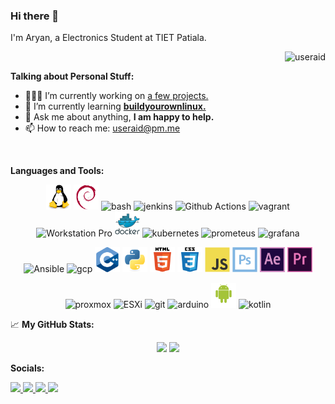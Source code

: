 ### Hi there 👋
I'm Aryan, a Electronics Student at TIET Patiala. <p align="right"> <img src="https://komarev.com/ghpvc/?username=useraid&label=Profile%20views&color=0e75b6&style=flat" alt="useraid" /> </p>

**Talking about Personal Stuff:**

- 👨🏻‍💻 I’m currently working on [a few projects.](https://useraid.github.io/UseraidResources/resources/currentProjects.html)
- 🚀 I’m currently learning **[buildyourownlinux.](http://www.buildyourownlinux.com/)**
- 💬 Ask me about anything, **I am happy to help.**
- 📫 How to reach me: useraid@pm.me

</br>


**Languages and Tools:**

<p align="center"> 
  <img src="https://raw.githubusercontent.com/devicons/devicon/master/icons/linux/linux-original.svg" alt="linux" width="40" height="40"/>
  <img src="https://raw.githubusercontent.com/devicons/devicon/master/icons/debian/debian-original.svg" alt="debian" width="40" height="40"/>
  <img src="https://www.vectorlogo.zone/logos/gnu_bash/gnu_bash-icon.svg" alt="bash" width="40" height="40"/> 
  <img src="https://www.vectorlogo.zone/logos/jenkins/jenkins-icon.svg" alt="jenkins" width="40" height="40"/>
  <img src="https://user-images.githubusercontent.com/93074700/187683327-cddc2c2b-2c39-4445-9852-5dcb10954a39.png" alt="Github Actions" width="40" height="40"/> 
  <img src="https://www.vectorlogo.zone/logos/vagrantup/vagrantup-icon.svg" alt="vagrant" width="40" height="40"/>
  <img src="https://icons.iconarchive.com/icons/dakirby309/simply-styled/256/VMware-icon.png" alt="Workstation Pro" width="40" height="40"/> 
  <img src="https://raw.githubusercontent.com/devicons/devicon/master/icons/docker/docker-original-wordmark.svg" alt="docker" width="40" height="40"/>
  <img src="https://www.vectorlogo.zone/logos/kubernetes/kubernetes-icon.svg" alt="kubernetes" width="40" height="40"/>
  <img src="https://upload.wikimedia.org/wikipedia/commons/3/38/Prometheus_software_logo.svg" alt="prometeus" width="40" height="40">
  <img src="https://www.vectorlogo.zone/logos/grafana/grafana-icon.svg" alt="grafana" width="40" height="40"/>
</p>

<p align="center">
  <img src="https://user-images.githubusercontent.com/93074700/190334181-94aefde1-5536-47ee-a5f6-2a5c647acf22.png" alt="Ansible" width="40" height="40"/>
  <img src="https://www.vectorlogo.zone/logos/google_cloud/google_cloud-icon.svg" alt="gcp" width="40" height="40"/> 
  <img src="https://raw.githubusercontent.com/devicons/devicon/master/icons/cplusplus/cplusplus-original.svg" alt="cplusplus" width="40" height="40"/>
  <img src="https://raw.githubusercontent.com/devicons/devicon/master/icons/python/python-original.svg" alt="python" width="40" height="40"/>
  <img src="https://raw.githubusercontent.com/devicons/devicon/master/icons/html5/html5-original-wordmark.svg" alt="html5" width="40" height="40"/>
  <img src="https://raw.githubusercontent.com/devicons/devicon/master/icons/css3/css3-original-wordmark.svg" alt="css3" width="40" height="40"/>
  <img src="https://raw.githubusercontent.com/devicons/devicon/master/icons/javascript/javascript-original.svg" alt="javascript" width="40" height="40"/>
  <img src="https://raw.githubusercontent.com/devicons/devicon/master/icons/photoshop/photoshop-line.svg" alt="photoshop" width="40" height="40"/> 
  <img src="https://raw.githubusercontent.com/devicons/devicon/master/icons/aftereffects/aftereffects-original.svg" alt="aftereffects" width="40" height="40"/>
  <img src="https://raw.githubusercontent.com/devicons/devicon/master/icons/premierepro/premierepro-original.svg" alt="premierepro" width="40" height="40"/>
</p>

<p align="center">
  <img src="https://camo.githubusercontent.com/2df2ac41e1b8a1484be236c75e395981b31bfd670eff46b5c182ea0be9475310/68747470733a2f2f7777772e70726f786d6f782e636f6d2f696d616765732f70726f786d6f782f50726f786d6f785f73796d626f6c5f7374616e646172645f6865782e706e67" alt="proxmox" width="40" height="40"/>
  <img src="https://zenk.it/sites/default/files/styles/large/public/field/image/Esxi-Logo.png?itok=UIj_PUGm" alt="ESXi" width="40" height="40"/>  
  <img src="https://www.vectorlogo.zone/logos/git-scm/git-scm-icon.svg" alt="git" width="40" height="40"/>
  <img src="https://cdn.worldvectorlogo.com/logos/arduino-1.svg" alt="arduino" width="40" height="40"/>
 <img src="https://raw.githubusercontent.com/devicons/devicon/master/icons/android/android-original-wordmark.svg" alt="android" width="40" height="40"/>
  <img src="https://www.vectorlogo.zone/logos/kotlinlang/kotlinlang-icon.svg" alt="kotlin" width="40" height="40"/>
</p>

📈 **My GitHub Stats:**

<div align="center">

  <img height="170em" src="https://github-readme-stats-eight-theta.vercel.app/api?username=useraid&show_icons=true&theme=radical&include_all_commits=true&count_private=true&hide_border=true"/>
  <img height="170em" src="https://github-readme-stats.vercel.app/api/top-langs?username=useraid&show_icons=true&locale=en&layout=compact&theme=radical&hide_border=true" />
  
</div>

**Socials:**

<a href="https://hub.docker.com/u/useraid" target="_blank" rel="noreferrer"> <img src="https://img.shields.io/badge/docker-%230db7ed.svg?style=for-the-badge&logo=docker&logoColor=white" /> </a> 
<a href="https://www.linkedin.com/in/aryantiet/" target="_blank" rel="noreferrer"> <img src="https://img.shields.io/badge/LinkedIn-0A66C2.svg?style=for-the-badge&logo=LinkedIn&logoColor=white" /> </a> 
<a href="https://tryhackme.com/p/useraid" target="_blank" rel="noreferrer"> <img src="https://img.shields.io/badge/TryHackMe-212C42.svg?style=for-the-badge&logo=TryHackMe&logoColor=white" /> </a> 
<a href="mailto:useraid@pm.me" target="_blank" rel="noreferrer"> <img src="https://img.shields.io/badge/ProtonMail-8B89CC.svg?style=for-the-badge&logo=ProtonMail&logoColor=white" /> </a> 